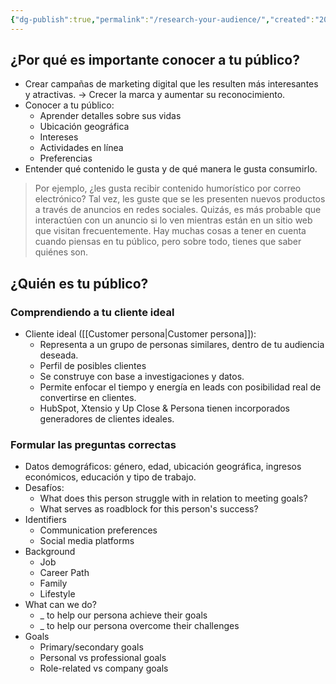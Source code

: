```yaml
---
{"dg-publish":true,"permalink":"/research-your-audience/","created":"2024-03-01T18:26:32.650-05:00","updated":"2024-03-18T17:45:49.587-05:00"}
---
```


## ¿Por qué es importante conocer a tu público?
- Crear campañas de marketing digital que les resulten más interesantes y atractivas. -> Crecer la marca y aumentar su reconocimiento.
- Conocer a tu público:
	- Aprender detalles sobre sus vidas
	- Ubicación geográfica
	- Intereses
	- Actividades en línea
	- Preferencias
- Entender qué contenido le gusta y de qué manera le gusta consumirlo.
> Por ejemplo, ¿les gusta recibir contenido humorístico por correo electrónico? Tal vez, les guste que se les presenten nuevos productos a través de anuncios en redes sociales. Quizás, es más probable que interactúen con un anuncio si lo ven mientras están en un sitio web que visitan frecuentemente. Hay muchas cosas a tener en cuenta cuando piensas en tu público, pero sobre todo, tienes que saber quiénes son.

## ¿Quién es tu público?
### Comprendiendo a tu cliente ideal
- Cliente ideal ([[Customer persona\|Customer persona]]): 
	- Representa a un grupo de personas similares, dentro de tu audiencia deseada. 
	- Perfil de posibles clientes
	- Se construye con base a investigaciones y datos.
	- Permite enfocar el tiempo y energía en leads con posibilidad real de convertirse en clientes.
	- HubSpot, Xtensio y Up Close & Persona tienen incorporados generadores de clientes ideales.
### Formular las preguntas correctas
- Datos demográficos: género, edad, ubicación geográfica, ingresos económicos, educación y tipo de trabajo.
- Desafíos:
	- What does this person struggle with in relation to meeting goals?
	- What serves as roadblock for this person's success?
- Identifiers
	- Communication preferences
	- Social media platforms
- Background
	- Job
	- Career Path
	- Family
	- Lifestyle
- What can we do?
	- _ to help our persona achieve their goals
	- _ to help our persona overcome their challenges
- Goals
	- Primary/secondary goals
	- Personal vs professional goals
	- Role-related vs company goals